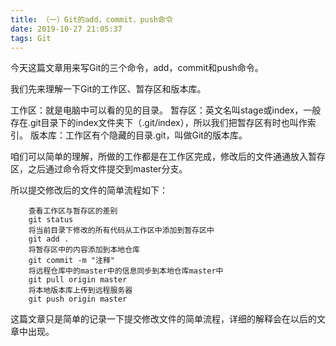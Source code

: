 ```yaml
---
title: （一）Git的add，commit，push命令
date: 2019-10-27 21:05:37
tags: Git
---
```

今天这篇文章用来写Git的三个命令，add，commit和push命令。  

我们先来理解一下Git的工作区、暂存区和版本库。  


工作区：就是电脑中可以看的见的目录。
暂存区：英文名叫stage或index，一般存在.git目录下的index文件夹下（.git/index），所以我们把暂存区有时也叫作索引。
版本库：工作区有个隐藏的目录.git，叫做Git的版本库。  

咱们可以简单的理解，所做的工作都是在工作区完成，修改后的文件通通放入暂存区，之后通过命令将文件提交到master分支。

所以提交修改后的文件的简单流程如下：
```
    查看工作区与暂存区的差别
    git status
    将当前目录下修改的所有代码从工作区中添加到暂存区中
    git add .
    将暂存区中的内容添加到本地仓库
    git commit -m "注释"
    将远程仓库中的master中的信息同步到本地仓库master中
    git pull origin master
    将本地版本库上传到远程服务器
    git push origin master 
```

这篇文章只是简单的记录一下提交修改文件的简单流程，详细的解释会在以后的文章中出现。
